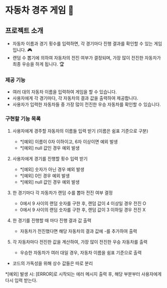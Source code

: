 # 자동차 경주 게임 🚗 

## 프로젝트 소개
- 자동차 이름과 경기 횟수를 입력하면, 각 경기마다 진행 결과를 확인할 수 있는 게임입니다. 🎮
- 랜덤 수 뽑기에 의하여 자동차의 전진 여부가 결정되며, 가장 많이 전진한 자동차가 최종 우승을 하게 됩니다. 🏆️


### 제공 기능
- 여러 대의 자동차 이름을 입력하여 게임을 할 수 있습니다. 
- 사용자에게 각 경기마다, 각 자동차의 결과 값을 출력하여 제공합니다.
- 사용자가 입력한 자동차들 중 가장 많이 전진한 우승 자동차를 확인할 수 있습니다.

### 구현할 기능 목록

1) 사용자에게 경주할 자동차의 이름들 입력 받기 (이름은 쉼표 기준으로 구분)
   - *[예외] 이름이 0자 이하이고, 6자 이상이면 예외 발생
   - *[예외] null 값인 경우 예외 발생
   

2) 사용자에게 경기를 진행할 횟수 입력 받기
   - *[예외] 숫자가 아닌 경우 예외 발생
   - *[예외] 0인 경우 예외 발생
   - *[예외] null 값인 경우 예외 발생
   

3) 한 경기마다 각 자동차가 랜덤 수를 뽑아 전진 여부 결정
   - 0에서 9 사이의 랜덤 숫자를 구한 후, 랜덤 값이 4 이상일 경우 전진 O
   - 0에서 9 사이의 랜덤 숫자를 구한 후, 랜덤 값이 3 이하일 경우 전진 X
  

4) 한 경기를 진행할 때 마다 진행 결과 값 출력 
   - 자동차가 전진했다면 해당 자동차의 결과 값에 -를 추가하여 출력
  

5) 각 자동차마다 전진한 값을 계산하여, 가장 많이 전진한 우승 자동차를 출력
   - 우승한 자동차가 여러 대일 경우, 자동차 이름을 쉼표 기준으로 출력
   
- 코드의 가독성을 위해 상수 값들은 따로 분리
  
*[예외] 발생 시: [ERROR]로 시작되는 에러 메시지 출력 후, 해당 부분부터 사용자에게 다시 입력 받는다. 
